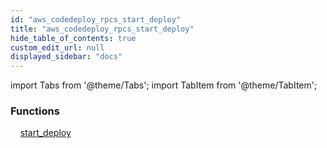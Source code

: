 ```yaml
---
id: "aws_codedeploy_rpcs_start_deploy"
title: "aws_codedeploy_rpcs_start_deploy"
hide_table_of_contents: true
custom_edit_url: null
displayed_sidebar: "docs"
---
```


import Tabs from '@theme/Tabs';
import TabItem from '@theme/TabItem';

<Tabs queryString="view">
  <TabItem value="components" label="Components" default>

### Functions
    [start_deploy](../../aws/tables/aws_codedeploy_rpcs_start_deploy.StartDeployRPC)

</TabItem>
  <TabItem value="code-examples" label="Code examples">

</TabItem>
</Tabs>
